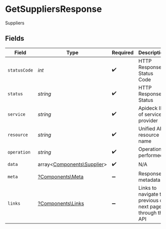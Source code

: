 # GetSuppliersResponse

Suppliers


## Fields

| Field                                                             | Type                                                              | Required                                                          | Description                                                       | Example                                                           |
| ----------------------------------------------------------------- | ----------------------------------------------------------------- | ----------------------------------------------------------------- | ----------------------------------------------------------------- | ----------------------------------------------------------------- |
| `statusCode`                                                      | *int*                                                             | :heavy_check_mark:                                                | HTTP Response Status Code                                         | 200                                                               |
| `status`                                                          | *string*                                                          | :heavy_check_mark:                                                | HTTP Response Status                                              | OK                                                                |
| `service`                                                         | *string*                                                          | :heavy_check_mark:                                                | Apideck ID of service provider                                    | xero                                                              |
| `resource`                                                        | *string*                                                          | :heavy_check_mark:                                                | Unified API resource name                                         | suppliers                                                         |
| `operation`                                                       | *string*                                                          | :heavy_check_mark:                                                | Operation performed                                               | all                                                               |
| `data`                                                            | array<[Components\Supplier](../../Models/Components/Supplier.md)> | :heavy_check_mark:                                                | N/A                                                               |                                                                   |
| `meta`                                                            | [?Components\Meta](../../Models/Components/Meta.md)               | :heavy_minus_sign:                                                | Response metadata                                                 |                                                                   |
| `links`                                                           | [?Components\Links](../../Models/Components/Links.md)             | :heavy_minus_sign:                                                | Links to navigate to previous or next pages through the API       |                                                                   |